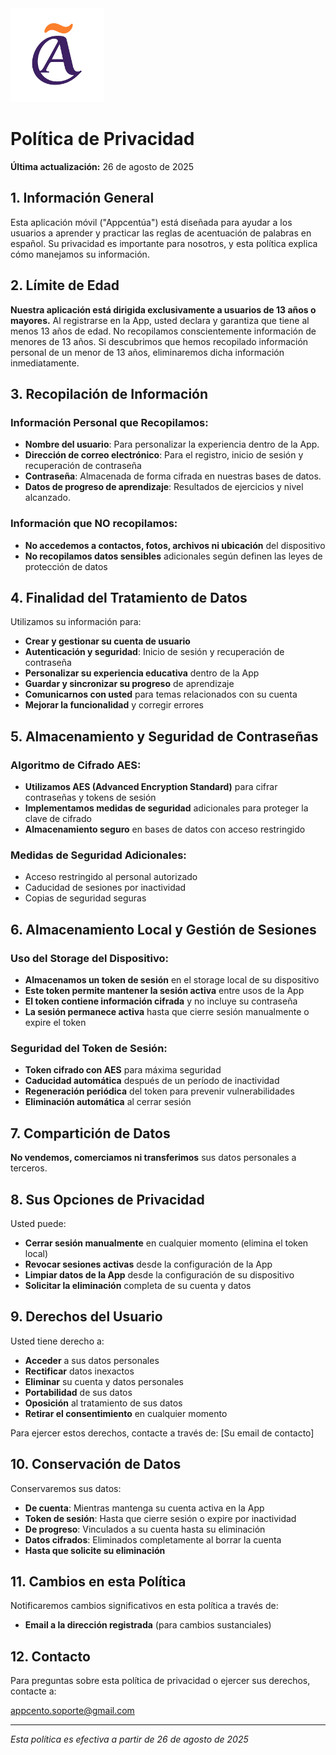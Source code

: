 <img src="./assets/logo.png" width="150" height="150" >

# Política de Privacidad

**Última actualización:** 26 de agosto de 2025


## 1. Información General

Esta aplicación móvil ("Appcentúa") está diseñada para ayudar a los usuarios a aprender y practicar las reglas de acentuación de palabras en español. Su privacidad es importante para nosotros, y esta política explica cómo manejamos su información.


## 2. Límite de Edad

**Nuestra aplicación está dirigida exclusivamente a usuarios de 13 años o mayores.** 
Al registrarse en la App, usted declara y garantiza que tiene al menos 13 años de edad. No recopilamos conscientemente información de menores de 13 años. Si descubrimos que hemos recopilado información personal de un menor de 13 años, eliminaremos dicha información inmediatamente.


## 3. Recopilación de Información

### Información Personal que Recopilamos:
- **Nombre del usuario**: Para personalizar la experiencia dentro de la App.
- **Dirección de correo electrónico**: Para el registro, inicio de sesión y recuperación de contraseña
- **Contraseña**: Almacenada de forma cifrada en nuestras bases de datos.
- **Datos de progreso de aprendizaje**: Resultados de ejercicios y nivel alcanzado.

### Información que NO recopilamos:
- **No accedemos a contactos, fotos, archivos ni ubicación** del dispositivo
- **No recopilamos datos sensibles** adicionales según definen las leyes de protección de datos


## 4. Finalidad del Tratamiento de Datos

Utilizamos su información para:
- **Crear y gestionar su cuenta de usuario**
- **Autenticación y seguridad**: Inicio de sesión y recuperación de contraseña
- **Personalizar su experiencia educativa** dentro de la App
- **Guardar y sincronizar su progreso** de aprendizaje
- **Comunicarnos con usted** para temas relacionados con su cuenta
- **Mejorar la funcionalidad** y corregir errores


## 5. Almacenamiento y Seguridad de Contraseñas

### Algoritmo de Cifrado AES:
- **Utilizamos AES (Advanced Encryption Standard)** para cifrar contraseñas y tokens de sesión
- **Implementamos medidas de seguridad** adicionales para proteger la clave de cifrado
- **Almacenamiento seguro** en bases de datos con acceso restringido

### Medidas de Seguridad Adicionales:
- Acceso restringido al personal autorizado
- Caducidad de sesiones por inactividad
- Copias de seguridad seguras


## 6. Almacenamiento Local y Gestión de Sesiones

### Uso del Storage del Dispositivo:
- **Almacenamos un token de sesión** en el storage local de su dispositivo
- **Este token permite mantener la sesión activa** entre usos de la App
- **El token contiene información cifrada** y no incluye su contraseña
- **La sesión permanece activa** hasta que cierre sesión manualmente o expire el token

### Seguridad del Token de Sesión:
- **Token cifrado con AES** para máxima seguridad
- **Caducidad automática** después de un período de inactividad
- **Regeneración periódica** del token para prevenir vulnerabilidades
- **Eliminación automática** al cerrar sesión


## 7. Compartición de Datos

**No vendemos, comerciamos ni transferimos** sus datos personales a terceros.


## 8. Sus Opciones de Privacidad

Usted puede:
- **Cerrar sesión manualmente** en cualquier momento (elimina el token local)
- **Revocar sesiones activas** desde la configuración de la App
- **Limpiar datos de la App** desde la configuración de su dispositivo
- **Solicitar la eliminación** completa de su cuenta y datos

## 9. Derechos del Usuario

Usted tiene derecho a:
- **Acceder** a sus datos personales
- **Rectificar** datos inexactos
- **Eliminar** su cuenta y datos personales
- **Portabilidad** de sus datos
- **Oposición** al tratamiento de sus datos
- **Retirar el consentimiento** en cualquier momento

Para ejercer estos derechos, contacte a través de: [Su email de contacto]


## 10. Conservación de Datos

Conservaremos sus datos:
- **De cuenta**: Mientras mantenga su cuenta activa en la App
- **Token de sesión**: Hasta que cierre sesión o expire por inactividad
- **De progreso**: Vinculados a su cuenta hasta su eliminación
- **Datos cifrados**: Eliminados completamente al borrar la cuenta
- **Hasta que solicite su eliminación**


## 11. Cambios en esta Política

Notificaremos cambios significativos en esta política a través de:
- **Email a la dirección registrada** (para cambios sustanciales)


## 12. Contacto

Para preguntas sobre esta política de privacidad o ejercer sus derechos, contacte a:

<appcento.soporte@gmail.com>

---

*Esta política es efectiva a partir de 26 de agosto de 2025*